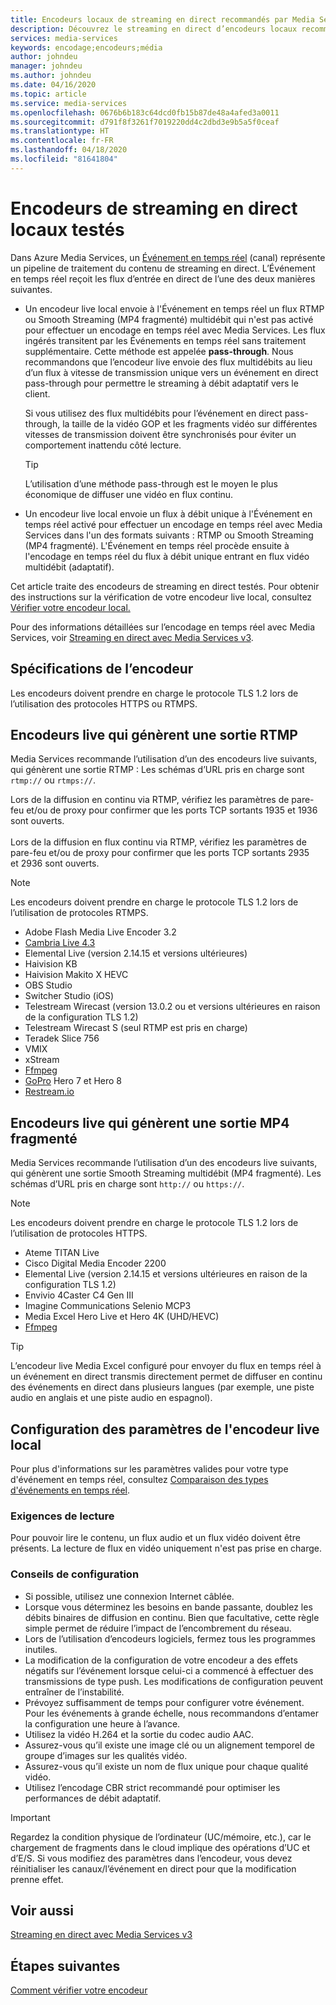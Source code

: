 ```yaml
---
title: Encodeurs locaux de streaming en direct recommandés par Media Services – Azure | Microsoft Docs
description: Découvrez le streaming en direct d’encodeurs locaux recommandé par Media Services
services: media-services
keywords: encodage;encodeurs;média
author: johndeu
manager: johndeu
ms.author: johndeu
ms.date: 04/16/2020
ms.topic: article
ms.service: media-services
ms.openlocfilehash: 0676b6b183c64dcd0fb15b87de48a4afed3a0011
ms.sourcegitcommit: d791f8f3261f7019220dd4c2dbd3e9b5a5f0ceaf
ms.translationtype: HT
ms.contentlocale: fr-FR
ms.lasthandoff: 04/18/2020
ms.locfileid: "81641804"
---
```

# <a name="tested-on-premises-live-streaming-encoders"></a>Encodeurs de streaming en direct locaux testés

Dans Azure Media Services, un [Événement en temps réel](https://docs.microsoft.com/rest/api/media/liveevents) (canal) représente un pipeline de traitement du contenu de streaming en direct. L’Événement en temps réel reçoit les flux d’entrée en direct de l’une des deux manières suivantes.

* Un encodeur live local envoie à l'Événement en temps réel un flux RTMP ou Smooth Streaming (MP4 fragmenté) multidébit qui n'est pas activé pour effectuer un encodage en temps réel avec Media Services. Les flux ingérés transitent par les Événements en temps réel sans traitement supplémentaire. Cette méthode est appelée **pass-through**. Nous recommandons que l’encodeur live envoie des flux multidébits au lieu d’un flux à vitesse de transmission unique vers un événement en direct pass-through pour permettre le streaming à débit adaptatif vers le client. 

    Si vous utilisez des flux multidébits pour l’événement en direct pass-through, la taille de la vidéo GOP et les fragments vidéo sur différentes vitesses de transmission doivent être synchronisés pour éviter un comportement inattendu côté lecture.

  > [!TIP]
  > L’utilisation d’une méthode pass-through est le moyen le plus économique de diffuser une vidéo en flux continu.
 
* Un encodeur live local envoie un flux à débit unique à l'Événement en temps réel activé pour effectuer un encodage en temps réel avec Media Services dans l'un des formats suivants : RTMP ou Smooth Streaming (MP4 fragmenté). L'Événement en temps réel procède ensuite à l'encodage en temps réel du flux à débit unique entrant en flux vidéo multidébit (adaptatif).

Cet article traite des encodeurs de streaming en direct testés. Pour obtenir des instructions sur la vérification de votre encodeur live local, consultez [Vérifier votre encodeur local.](become-on-premises-encoder-partner.md)

Pour des informations détaillées sur l’encodage en temps réel avec Media Services, voir [Streaming en direct avec Media Services v3](live-streaming-overview.md).

## <a name="encoder-requirements"></a>Spécifications de l’encodeur

Les encodeurs doivent prendre en charge le protocole TLS 1.2 lors de l’utilisation des protocoles HTTPS ou RTMPS.

## <a name="live-encoders-that-output-rtmp"></a>Encodeurs live qui génèrent une sortie RTMP

Media Services recommande l’utilisation d’un des encodeurs live suivants, qui génèrent une sortie RTMP : Les schémas d’URL pris en charge sont `rtmp://` ou `rtmps://`.

Lors de la diffusion en continu via RTMP, vérifiez les paramètres de pare-feu et/ou de proxy pour confirmer que les ports TCP sortants 1935 et 1936 sont ouverts.<br/><br/>
Lors de la diffusion en flux continu via RTMP, vérifiez les paramètres de pare-feu et/ou de proxy pour confirmer que les ports TCP sortants 2935 et 2936 sont ouverts.

> [!NOTE]
> Les encodeurs doivent prendre en charge le protocole TLS 1.2 lors de l’utilisation de protocoles RTMPS.

- Adobe Flash Media Live Encoder 3.2
- [Cambria Live 4.3](https://www.capellasystems.net/products/cambria-live/)
- Elemental Live (version 2.14.15 et versions ultérieures)
- Haivision KB
- Haivision Makito X HEVC
- OBS Studio
- Switcher Studio (iOS)
- Telestream Wirecast (version 13.0.2 ou et versions ultérieures en raison de la configuration TLS 1.2)
- Telestream Wirecast S (seul RTMP est pris en charge)
- Teradek Slice 756
- VMIX
- xStream
- [Ffmpeg](https://www.ffmpeg.org)
- [GoPro](https://gopro.com/help/articles/block/getting-started-with-live-streaming) Hero 7 et Hero 8
- [Restream.io](https://restream.io/)

## <a name="live-encoders-that-output-fragmented-mp4"></a>Encodeurs live qui génèrent une sortie MP4 fragmenté

Media Services recommande l’utilisation d’un des encodeurs live suivants, qui génèrent une sortie Smooth Streaming multidébit (MP4 fragmenté). Les schémas d’URL pris en charge sont `http://` ou `https://`.

> [!NOTE]
> Les encodeurs doivent prendre en charge le protocole TLS 1.2 lors de l’utilisation de protocoles HTTPS.

- Ateme TITAN Live
- Cisco Digital Media Encoder 2200
- Elemental Live (version 2.14.15 et versions ultérieures en raison de la configuration TLS 1.2)
- Envivio 4Caster C4 Gen III 
- Imagine Communications Selenio MCP3
- Media Excel Hero Live et Hero 4K (UHD/HEVC)
- [Ffmpeg](https://www.ffmpeg.org)

> [!TIP]
>  L’encodeur live Media Excel configuré pour envoyer du flux en temps réel à un événement en direct transmis directement permet de diffuser en continu des événements en direct dans plusieurs langues (par exemple, une piste audio en anglais et une piste audio en espagnol).

## <a name="configuring-on-premises-live-encoder-settings"></a>Configuration des paramètres de l'encodeur live local

Pour plus d'informations sur les paramètres valides pour votre type d'événement en temps réel, consultez [Comparaison des types d'événements en temps réel](live-event-types-comparison.md).

### <a name="playback-requirements"></a>Exigences de lecture

Pour pouvoir lire le contenu, un flux audio et un flux vidéo doivent être présents. La lecture de flux en vidéo uniquement n'est pas prise en charge.

### <a name="configuration-tips"></a>Conseils de configuration

- Si possible, utilisez une connexion Internet câblée.
- Lorsque vous déterminez les besoins en bande passante, doublez les débits binaires de diffusion en continu. Bien que facultative, cette règle simple permet de réduire l’impact de l’encombrement du réseau.
- Lors de l’utilisation d’encodeurs logiciels, fermez tous les programmes inutiles.
- La modification de la configuration de votre encodeur a des effets négatifs sur l’événement lorsque celui-ci a commencé à effectuer des transmissions de type push. Les modifications de configuration peuvent entraîner de l’instabilité. 
- Prévoyez suffisamment de temps pour configurer votre événement. Pour les événements à grande échelle, nous recommandons d’entamer la configuration une heure à l’avance.
- Utilisez la vidéo H.264 et la sortie du codec audio AAC.
- Assurez-vous qu’il existe une image clé ou un alignement temporel de groupe d’images sur les qualités vidéo.
- Assurez-vous qu’il existe un nom de flux unique pour chaque qualité vidéo.
- Utilisez l’encodage CBR strict recommandé pour optimiser les performances de débit adaptatif.

> [!IMPORTANT]
> Regardez la condition physique de l’ordinateur (UC/mémoire, etc.), car le chargement de fragments dans le cloud implique des opérations d’UC et d’E/S. Si vous modifiez des paramètres dans l’encodeur, vous devez réinitialiser les canaux/l’événement en direct pour que la modification prenne effet.

## <a name="see-also"></a>Voir aussi

[Streaming en direct avec Media Services v3](live-streaming-overview.md)

## <a name="next-steps"></a>Étapes suivantes

[Comment vérifier votre encodeur](become-on-premises-encoder-partner.md)
